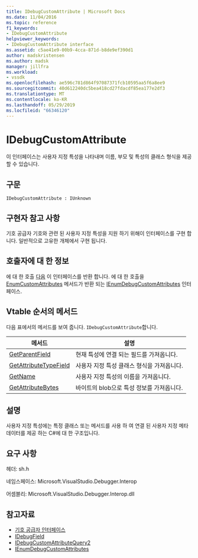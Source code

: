```yaml
---
title: IDebugCustomAttribute | Microsoft Docs
ms.date: 11/04/2016
ms.topic: reference
f1_keywords:
- IDebugCustomAttribute
helpviewer_keywords:
- IDebugCustomAttribute interface
ms.assetid: c5ae41e9-00b9-4cca-871d-b8de9ef390d1
author: madskristensen
ms.author: madsk
manager: jillfra
ms.workload:
- vssdk
ms.openlocfilehash: ae596c781d864f97087371fcb10595aa5f6a8ee9
ms.sourcegitcommit: 40d612240dc5bea418cd27fdacdf85ea177e2df3
ms.translationtype: MT
ms.contentlocale: ko-KR
ms.lasthandoff: 05/29/2019
ms.locfileid: "66346120"
---
```

# <a name="idebugcustomattribute"></a>IDebugCustomAttribute
이 인터페이스는 사용자 지정 특성을 나타내며 이름, 부모 및 특성의 클래스 형식을 제공할 수 있습니다.

## <a name="syntax"></a>구문

```
IDebugCustomAttribute : IUnknown
```

## <a name="notes-for-implementers"></a>구현자 참고 사항
 기호 공급자 기호와 관련 된 사용자 지정 특성을 지원 하기 위해이 인터페이스를 구현 합니다. 일반적으로 고유한 개체에서 구현 됩니다.

## <a name="notes-for-callers"></a>호출자에 대 한 정보
 에 대 한 호출 [다음](../../../extensibility/debugger/reference/ienumdebugcustomattributes-next.md) 이 인터페이스를 반환 합니다. 에 대 한 호출을 [EnumCustomAttributes](../../../extensibility/debugger/reference/idebugcustomattributequery2-enumcustomattributes.md) 메서드가 반환 되는 [IEnumDebugCustomAttributes](../../../extensibility/debugger/reference/ienumdebugcustomattributes.md) 인터페이스.

## <a name="methods-in-vtable-order"></a>Vtable 순서의 메서드
 다음 표에서의 메서드를 보여 줍니다. `IDebugCustomAttribute`합니다.

|메서드|설명|
|------------|-----------------|
|[GetParentField](../../../extensibility/debugger/reference/idebugcustomattribute-getparentfield.md)|현재 특성에 연결 되는 필드를 가져옵니다.|
|[GetAttributeTypeField](../../../extensibility/debugger/reference/idebugcustomattribute-getattributetypefield.md)|사용자 지정 특성 클래스 형식을 가져옵니다.|
|[GetName](../../../extensibility/debugger/reference/idebugcustomattribute-getname.md)|사용자 지정 특성의 이름을 가져옵니다.|
|[GetAttributeBytes](../../../extensibility/debugger/reference/idebugcustomattribute-getattributebytes.md)|바이트의 blob으로 특성 정보를 가져옵니다.|

## <a name="remarks"></a>설명
 사용자 지정 특성에는 특정 클래스 또는 메서드를 사용 하 여 연결 된 사용자 지정 메타 데이터를 제공 하는 C#에 대 한 구조입니다.

## <a name="requirements"></a>요구 사항
 헤더: sh.h

 네임스페이스: Microsoft.VisualStudio.Debugger.Interop

 어셈블리: Microsoft.VisualStudio.Debugger.Interop.dll

## <a name="see-also"></a>참고자료
- [기호 공급자 인터페이스](../../../extensibility/debugger/reference/symbol-provider-interfaces.md)
- [IDebugField](../../../extensibility/debugger/reference/idebugfield.md)
- [IDebugCustomAttributeQuery2](../../../extensibility/debugger/reference/idebugcustomattributequery2.md)
- [IEnumDebugCustomAttributes](../../../extensibility/debugger/reference/ienumdebugcustomattributes.md)
